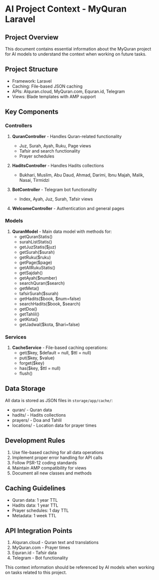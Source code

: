 # AI Project Context - MyQuran Laravel

## Project Overview
This document contains essential information about the MyQuran project for AI models to understand the context when working on future tasks.

## Project Structure
- Framework: Laravel
- Caching: File-based JSON caching
- APIs: Alquran.cloud, MyQuran.com, Equran.id, Telegram
- Views: Blade templates with AMP support

## Key Components

### Controllers
1. **QuranController** - Handles Quran-related functionality
   - Juz, Surah, Ayah, Ruku, Page views
   - Tafsir and search functionality
   - Prayer schedules

2. **HaditsController** - Handles Hadits collections
   - Bukhari, Muslim, Abu Daud, Ahmad, Darimi, Ibnu Majah, Malik, Nasai, Tirmidzi

3. **BotController** - Telegram bot functionality
   - Index, Ayah, Juz, Surah, Tafsir views

4. **WelcomeController** - Authentication and general pages

### Models
1. **QuranModel** - Main data model with methods for:
   - getQuranStatis()
   - surahListStatis()
   - getJuzStatis($juz)
   - getSurah($surah)
   - getRuku($ruku)
   - getPage($page)
   - getAllRukuStatis()
   - getSajdah()
   - getAyah($number)
   - searchQuran($search)
   - getMeta()
   - tafsirSurah($surah)
   - getHadits($book, $num=false)
   - searchHadits($book, $search)
   - getDoa()
   - getTahlil()
   - getKota()
   - getJadwal($kota, $hari=false)

### Services
1. **CacheService** - File-based caching operations:
   - get($key, $default = null, $ttl = null)
   - put($key, $value)
   - forget($key)
   - has($key, $ttl = null)
   - flush()

## Data Storage
All data is stored as JSON files in `storage/app/cache/`:
- quran/ - Quran data
- hadits/ - Hadits collections
- prayers/ - Doa and Tahlil
- locations/ - Location data for prayer times

## Development Rules
1. Use file-based caching for all data operations
2. Implement proper error handling for API calls
3. Follow PSR-12 coding standards
4. Maintain AMP compatibility for views
5. Document all new classes and methods

## Caching Guidelines
- Quran data: 1 year TTL
- Hadits data: 1 year TTL
- Prayer schedules: 1 day TTL
- Metadata: 1 week TTL

## API Integration Points
1. Alquran.cloud - Quran text and translations
2. MyQuran.com - Prayer times
3. Equran.id - Tafsir data
4. Telegram - Bot functionality

This context information should be referenced by AI models when working on tasks related to this project.